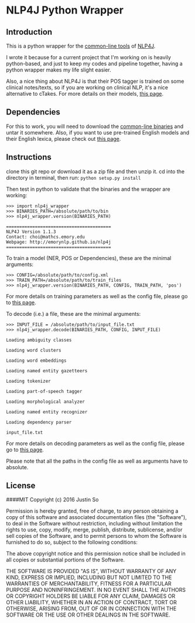 NLP4J Python Wrapper
====================

Introduction
------------
This is a python wrapper for the [common-line tools](https://emorynlp.github.io/nlp4j/quickstart/install.html) of [NLP4J](https://emorynlp.github.io/nlp4j/).
 
I wrote it because for a current project that I'm working on is heavily python-based, and just to keep my codes and pipeline together,
having a python wrapper makes my life slight easier. 

Also, a nice thing about NLP4J is that their POS tagger is trained on some clinical notes/texts, so if you are working on clinical NLP,
it's a nice alternative to cTakes. For more details on their models, [this page](https://emorynlp.github.io/nlp4j/supplements/english.html).


Dependencies
------------
For this to work, you will need to download the [common-line binaries](https://emorynlp.github.io/nlp4j/quickstart/install.html)
and untar it somewhere. Also, if you want to use pre-trained English models and their English lexica, please check out [this page](https://emorynlp.github.io/nlp4j/supplements/english.html).


Instructions
------------
clone this git repo or download it as a zip file and then unzip it.
cd into the directory in terminal, then run:
    ```python setup.py install```

Then test in python to validate that the binaries and the wrapper are working:
```
>>> import nlp4j_wrapper
>>> BINARIES_PATH=/absolute/path/to/bin
>>> nlp4j_wrapper.version(BINARIES_PATH)

========================================
NLP4J Version 1.1.3
Contact: choi@mathcs.emory.edu
Webpage: http://emorynlp.github.io/nlp4j
========================================
```

To train a model (NER, POS or Dependencies), these are the minimal arguments:
```
>>> CONFIG=/absolute/path/to/config.xml
>>> TRAIN_PATH=/absolute/path/to/train_files
>>> nlp4j_wrapper.version(BINARIES_PATH, CONFIG, TRAIN_PATH, 'pos')
```
For more details on training parameters as well as the config file, please go to [this page](https://emorynlp.github.io/nlp4j/quickstart/train.html).

To decode (i.e.) a file, these are the minimal arguments:
```
>>> INPUT_FILE = /absolute/path/to/input_file.txt
>>> nlp4j_wrapper.decode(BINARIES_PATH, CONFIG, INPUT_FILE)

Loading ambiguity classes

Loading word clusters

Loading word embeddings

Loading named entity gazetteers

Loading tokenizer

Loading part-of-speech tagger

Loading morphological analyzer

Loading named entity recognizer

Loading dependency parser

input_file.txt

```
For more details on decoding parameters as well as the config file, please go to [this page](https://emorynlp.github.io/nlp4j/quickstart/decode.html).

Please note that all the paths in the config file as well as arguments have to absolute.

License
-------
####MIT 
Copyright (c) 2016 Justin So

Permission is hereby granted, free of charge, to any person obtaining a copy of this software and associated documentation files (the "Software"), to deal in the Software without restriction, including without limitation the rights to use, copy, modify, merge, publish, distribute, sublicense, and/or sell copies of the Software, and to permit persons to whom the Software is furnished to do so, subject to the following conditions:

The above copyright notice and this permission notice shall be included in all copies or substantial portions of the Software.

THE SOFTWARE IS PROVIDED "AS IS", WITHOUT WARRANTY OF ANY KIND, EXPRESS OR IMPLIED, INCLUDING BUT NOT LIMITED TO THE WARRANTIES OF MERCHANTABILITY, FITNESS FOR A PARTICULAR PURPOSE AND NONINFRINGEMENT. IN NO EVENT SHALL THE AUTHORS OR COPYRIGHT HOLDERS BE LIABLE FOR ANY CLAIM, DAMAGES OR OTHER LIABILITY, WHETHER IN AN ACTION OF CONTRACT, TORT OR OTHERWISE, ARISING FROM, OUT OF OR IN CONNECTION WITH THE SOFTWARE OR THE USE OR OTHER DEALINGS IN THE SOFTWARE.
